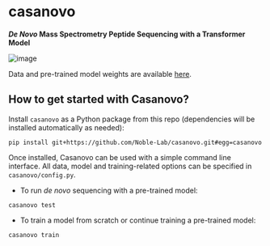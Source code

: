 # casanovo
**_De Novo_ Mass Spectrometry Peptide Sequencing with a Transformer Model**

![image](https://user-images.githubusercontent.com/32707537/152622912-ca87da20-a64c-4e3f-9ca1-721c6b0d9c64.png)

Data and pre-trained model weights are available [here](https://zenodo.org/record/5976003).

## How to get started with Casanovo?

Install `casanovo` as a Python package from this repo (dependencies will be installed automatically as needed):
```
pip install git+https://github.com/Noble-Lab/casanovo.git#egg=casanovo
```

Once installed, Casanovo can be used with a simple command line interface. All data, model and training-related options can be specified in `casanovo/config.py`.
- To run _de novo_ sequencing with a pre-trained model:
```
casanovo test
```

- To train a model from scratch or continue training a pre-trained model:
```
casanovo train
```



